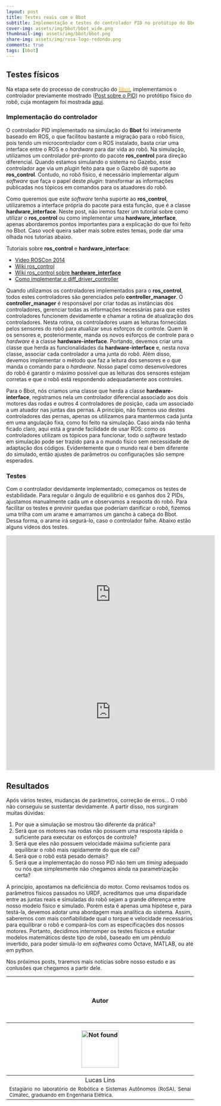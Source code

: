 ```yaml
---
layout: post
title: Testes reais com o Bbot
subtitle: Implementação e testes do controlador PID no protótipo do Bbot 
cover-img: assets/img/bbot/bbot_wide.png
thumbnail-img: assets/img/bbot/bbot.png
share-img: assets/img/rosa-logo-redondo.png
comments: true
tags: [bbot]
---
```

<!-- ## Anteriormente
É importante que você tenha visto o post anterior [Simulação do Bbot](https://mhar-vell.github.io/rasc/2021-08-11-bbot-simulacao/), para um completo entendimento do desenvolvimento do projeto. -->

## Testes físicos

Na etapa sete do processo de construção do <a href="https://mhar-vell.github.io/rasc/project-bbot/"><font color="#fbb117">Bbot</font></a>, implementamos o controlador previamente mostrado ([Post sobre o PID](https://mhar-vell.github.io/rasc/2021-08-11-bbot-simulacao/)) no protótipo físico do robô, cuja montagem foi mostrada [aqui](https://mhar-vell.github.io/rasc/2021-08-18-bbot-processo-de-montagem/).

### Implementação do controlador

O controlador PID implementado na simulação do **Bbot** foi inteiramente baseado em ROS, o que facilitou bastante a migração para o robô físico, pois tendo um microcontrolador com o ROS instalado, basta criar uma interface entre o ROS e o *hardware* para dar vida ao robô. Na simulação, utilizamos um controlador pré-pronto do pacote **ros_control** para direção diferencial. Quando estamos simulando o sistema no Gazebo, esse controlador age via um *plugin* feito para que o Gazebo dê suporte ao **ros_control**. Contudo, no robô físico, é necessário implementar algum *software* que faça o papel deste *plugin*: transformar as informações publicadas nos tópicos em comandos para os atuadores do robô.

Como queremos que este *software* tenha suporte ao **ros_control**, utilizaremos a interface própria do pacote para esta função, que é a classe **hardware_interface**. Neste post, não iremos fazer um tutorial sobre como utilizar o **ros_control** ou como implementar uma **hardware_interface**, apenas abordaremos pontos importantes para a explicação do que foi feito no Bbot. Caso você queira saber mais sobre estes temas, pode dar uma olhada nos tutorias abaixo.

Tutoriais sobre **ros_control** e **hardware_interface**:
* [Video ROSCon 2014](https://vimeopro.com/osrfoundation/roscon-2014/video/107507546)
* [Wiki ros_control](http://wiki.ros.org/ros_control)
* [Wiki ros_control sobre **hardware_interface**](https://github.com/ros-controls/ros_control/wiki/hardware_interface)
* [Como implementar o diff_driver_controller](https://answers.ros.org/question/356894/help-to-understand-how-to-implement-diff_drive_controller/)

Quando utilizamos os controladores implementados para o **ros_control**, todos estes controladores são gerenciados pelo **controller_manager**. O **controller_manager** é responsável por criar todas as instâncias dos controladores, gerenciar todas as informações necessárias para que estes controladores funcionem devidamente e chamar a rotina de atualização dos controladores. Nesta rotina, os controladores usam as leituras fornecidas pelos sensores do robô para atualizar seus esforços de controle. Quem lê os sensores e, posteriormente, manda os novos esforços de controle para o *hardware* é a classe **hardware-interface**. Portando, devemos criar uma classe que herda as funcionalidades da **hardware-interface** e, nesta nova classe, associar cada controlador a uma junta do robô. Além disso, devemos implementar o método que faz a leitura dos sensores e o que manda o comando para o *hardware*. Nosso papel como desenvolvedores do robô é garantir o máximo possível que as leituras dos sensores estejam corretas e que o robô está respondendo adequadamente aos controles.  

Para o Bbot, nós criamos uma classe que herda a classe **hardware-interface**, registramos nela um controlador diferencial associado aos dois motores das rodas e outros 4 controladores de posição, cada um associado a um atuador nas juntas das pernas. A princípio, não fizemos uso destes controladores das pernas, apenas os utilizamos para mantermos cada junta em uma angulação fixa, como foi feito na simulação. Caso ainda não tenha ficado claro, aqui está a grande facilidade de usar ROS: como os controladores utilizam os tópicos para funcionar, todo o *software* testado em simulação pode ser trazido para a o mundo físico sem necessidade de adaptação dos códigos. Evidentemente que o mundo real é bem diferente do simulado, então ajustes de parâmetros ou configurações são sempre esperados. 

### Testes

Com o controlador devidamente implementado, começamos os testes de estabilidade. Para regular o ângulo de equilíbrio e os ganhos dos 2 PIDs, ajustamos manualmente cada um e observamos a resposta do robô. Para facilitar os testes e previnir quedas que poderiam danificar o robô, fizemos uma trilha com um arame e amarramos um gancho à cabeça do Bbot. Dessa forma, o arame irá segurá-lo, caso o controlador falhe. Abaixo estão alguns vídeos dos testes.

<center>
<iframe width="560" height="315" src="https://www.youtube.com/embed/GAkndONq58M" title="YouTube video player" frameborder="0" allow="accelerometer; autoplay; clipboard-write; encrypted-media; gyroscope; picture-in-picture" allowfullscreen></iframe>
</center>

<center>
<iframe width="560" height="315" src="https://www.youtube.com/embed/N26uo_ttn4Y" title="YouTube video player" frameborder="0" allow="accelerometer; autoplay; clipboard-write; encrypted-media; gyroscope; picture-in-picture" allowfullscreen></iframe>
</center>

## Resultados

Após vários testes, mudanças de parâmetros, correção de erros... O robô não conseguiu se sustentar devidamente. A partir disso, nos surgiram muitas dúvidas:

1. Por que a simulação se mostrou tão diferente da prática?
2. Será que os motores nas rodas não possuem uma resposta rápida o suficiente para executar os esforços de controle?
3. Será que eles não possuem velocidade máxima suficiente para equilibrar o robô mais rapidamente do que ele cai?
4. Será que o robô está pesado demais?
5. Será que a implementação do nosso PID não tem um *timing* adequado ou nós que simplesmente não chegamos ainda na parametrização certa?

A princípio, apostamos na deficiência do motor. Como revisamos todos os parâmetros físicos passados no URDF, acreditamos que uma disparidade entre as juntas reais e simuladas do robô sejam a grande diferença entre nosso modelo físico e simulado. Porém esta é apenas uma hipótese e, para testá-la, devemos adotar uma abordagem mais analítica do sistema. Assim, saberemos com mais confiabilidade qual o torque e velocidade necessários para equilibrar o robô e compará-los com as especificações dos nossos motores. Portanto, decidimos interromper os testes físicos e estudar modelos matemáticos deste tipo de robô, baseado em um pêndulo invertido, para poder simulá-lo em *softwares* como Octave, MATLAB, ou até em python.

Nos próximos posts, traremos mais notícias sobre nosso estudo e as conlusões que chegamos a partir dele.

----------------

<br>

<!-- **************************************** Autor **************************************** -->
<center><h3 class="post-title">Autor</h3><br/></center>

<div class="row">
  <div class=" col-xl-auto offset-xl-0 col-lg-4 offset-lg-0">
    <table class="table-borderless highlight">
      <thead>
        <tr>
            <th><center><a href="https://www.linkedin.com/in/lucas-lins-souza-51b1909a/" target="_blank">
                <p align="center">
                    <img src="{{ 'assets/img/people/lucaslins-1.png' | relative_url }}" alt="Not found" width="100" class="img-fluid rounded-circle" />
                </p>
            </a></center></th>
        </tr>
      </thead>
      <tbody>
        <tr class="font-weight-bolder" style="text-align: center; margin-top: 0">
          <td width="33.33%">Lucas Lins</td>
        </tr>
        <tr style="text-align: center" >
          <td style="vertical-align: top;text-align: justify;"><small>Estagiário no laboratório de Robótica e Sistemas Autônomos (RoSA), Senai Cimatec, graduando em Engenharia Elétrica.</small></td>
        </tr>
      </tbody>
    </table>
  </div>
</div>

<br>
